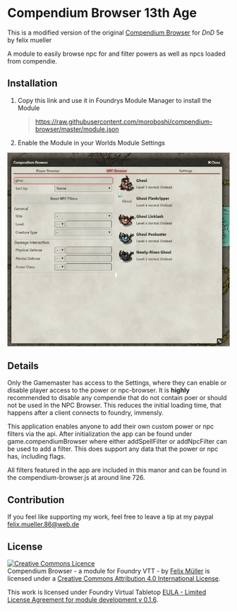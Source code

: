 # Compendium Browser 13th Age

This is a modified version of the original [Compendium Browser](https://github.com/moroboshi/compendium-browser) for *DnD* 5e by felix mueller

A module to easily browse npc for and filter powers as well as npcs loaded from compendie.

## Installation
1. Copy this link and use it in Foundrys Module Manager to install the Module

    > https://raw.githubusercontent.com/moroboshi/compendium-browser/master/module.json
    
2. Enable the Module in your Worlds Module Settings

![example](preview.png)

## Details
Only the Gamemaster has access to the Settings, where they can enable or disable player access to the power or npc-browser. It is **highly** recommended to disable any compendie that do not contain poer or should not be used in the NPC Browser. This reduces the initial loading time, that happens after a client connects to foundry, immensly.

This application enables anyone to add their own custom power or npc filters via the api. After initialization the app can be found under game.compendiumBrowser where either addSpellFilter or addNpcFilter can be used to add a filter. This does support any data that the power or npc has, including flags.

All filters featured in the app are included in this manor and can be found in the compendium-browser.js at around line 726.

## Contribution
If you feel like supporting my work, feel free to leave a tip at my paypal felix.mueller.86@web.de

## License
<a rel="license" href="http://creativecommons.org/licenses/by/4.0/"><img alt="Creative Commons Licence" style="border-width:0" src="https://i.creativecommons.org/l/by/4.0/88x31.png" /></a><br /><span xmlns:dct="http://purl.org/dc/terms/" property="dct:title">Compendium Browser - a module for Foundry VTT -</span> by <a xmlns:cc="http://creativecommons.org/ns#" href="https://github.com/syl3r86?tab=repositories" property="cc:attributionName" rel="cc:attributionURL">Felix Müller</a> is licensed under a <a rel="license" href="http://creativecommons.org/licenses/by/4.0/">Creative Commons Attribution 4.0 International License</a>.

This work is licensed under Foundry Virtual Tabletop [EULA - Limited License Agreement for module development v 0.1.6](http://foundryvtt.com/pages/license.html).
